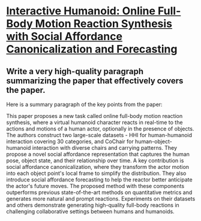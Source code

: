 # [Interactive Humanoid: Online Full-Body Motion Reaction Synthesis with   Social Affordance Canonicalization and Forecasting](https://arxiv.org/abs/2312.08983)

## Write a very high-quality paragraph summarizing the paper that effectively covers the paper.

 Here is a summary paragraph of the key points from the paper:

This paper proposes a new task called online full-body motion reaction synthesis, where a virtual humanoid character reacts in real-time to the actions and motions of a human actor, optionally in the presence of objects. The authors construct two large-scale datasets - HHI for human-humanoid interaction covering 30 categories, and CoChair for human-object-humanoid interaction with diverse chairs and carrying patterns. They propose a novel social affordance representation that captures the human pose, object state, and their relationship over time. A key contribution is social affordance canonicalization, where they transform the actor motion into each object point's local frame to simplify the distribution. They also introduce social affordance forecasting to help the reactor better anticipate the actor's future moves. The proposed method with these components outperforms previous state-of-the-art methods on quantitative metrics and generates more natural and prompt reactions. Experiments on their datasets and others demonstrate generating high-quality full-body reactions in challenging collaborative settings between humans and humanoids.
